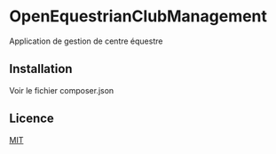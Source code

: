 OpenEquestrianClubManagement
============================

Application de gestion de centre équestre

Installation
------------

Voir le fichier composer.json

Licence
-------

[MIT](http://opensource.org/licenses/MIT)
